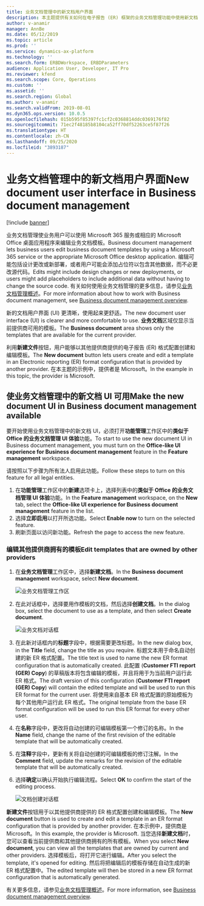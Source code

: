 ```yaml
---
title: 业务文档管理中的新文档用户界面
description: 本主题提供有关如何在电子报告 (ER) 框架的业务文档管理功能中使用新文档用户界面 (UI) 的信息。
author: v-anamir
manager: AnnBe
ms.date: 05/12/2019
ms.topic: article
ms.prod: ''
ms.service: dynamics-ax-platform
ms.technology: ''
ms.search.form: ERBDWorkspace, ERBDParameters
audience: Application User, Developer, IT Pro
ms.reviewer: kfend
ms.search.scope: Core, Operations
ms.custom: ''
ms.assetid: ''
ms.search.region: Global
ms.author: v-anamir
ms.search.validFrom: 2019-08-01
ms.dyn365.ops.version: 10.0.5
ms.openlocfilehash: 015b595f85397fc1cf2c0368814ddc0369176f82
ms.sourcegitcommit: 71ec2f48185b8104ca52ff70df52263ce5f87f26
ms.translationtype: HT
ms.contentlocale: zh-CN
ms.lasthandoff: 09/25/2020
ms.locfileid: "3893187"
---
```

# <a name="new-document-user-interface-in-business-document-management"></a><span data-ttu-id="778ff-103">业务文档管理中的新文档用户界面</span><span class="sxs-lookup"><span data-stu-id="778ff-103">New document user interface in Business document management</span></span>

[!include [banner](../includes/banner.md)]

<span data-ttu-id="778ff-104">业务文档管理使业务用户可以使用 Microsoft 365 服务或相应的 Microsoft Office 桌面应用程序来编辑业务文档模板。</span><span class="sxs-lookup"><span data-stu-id="778ff-104">Business document management lets business users edit business document templates by using a Microsoft 365 service or the appropriate Microsoft Office desktop application.</span></span> <span data-ttu-id="778ff-105">编辑可能包括设计更改或新部署，或者用户可能会添加占位符以包含其他数据，而不必更改源代码。</span><span class="sxs-lookup"><span data-stu-id="778ff-105">Edits might include design changes or new deployments, or users might add placeholders to include additional data without having to change the source code.</span></span> <span data-ttu-id="778ff-106">有关如何使用业务文档管理的更多信息，请参见[业务文档管理概述](er-business-document-management.md)。</span><span class="sxs-lookup"><span data-stu-id="778ff-106">For more information about how to work with Business document management, see [Business document management overview](er-business-document-management.md).</span></span>

<span data-ttu-id="778ff-107">新的文档用户界面 (UI) 更清晰，使用起来更舒适。</span><span class="sxs-lookup"><span data-stu-id="778ff-107">The new document user interface (UI) is clearer and more comfortable to use.</span></span> <span data-ttu-id="778ff-108">**业务文档**区域仅显示当前提供商可用的模板。</span><span class="sxs-lookup"><span data-stu-id="778ff-108">The **Business document** area shows only the templates that are available for the current provider.</span></span>

<span data-ttu-id="778ff-109">利用**新建文件**按钮，用户能够以其他提供商提供的电子报告 (ER) 格式配置创建和编辑模板。</span><span class="sxs-lookup"><span data-stu-id="778ff-109">The **New document** button lets users create and edit a template in an Electronic reporting (ER) format configuration that is provided by another provider.</span></span> <span data-ttu-id="778ff-110">在本主题的示例中，提供者是 Microsoft。</span><span class="sxs-lookup"><span data-stu-id="778ff-110">In the example in this topic, the provider is Microsoft.</span></span>

## <a name="make-the-new-document-ui-in-business-document-management-available"></a><span data-ttu-id="778ff-111">使业务文档管理中的新文档 UI 可用</span><span class="sxs-lookup"><span data-stu-id="778ff-111">Make the new document UI in Business document management available</span></span>

<span data-ttu-id="778ff-112">要开始使用业务文档管理中的新文档 UI，必须打开**功能管理**工作区中的**类似于 Office 的业务文档管理 UI 体验**功能。</span><span class="sxs-lookup"><span data-stu-id="778ff-112">To start to use the new document UI in Business document management, you must turn on the **Office-like UI experience for Business document management** feature in the **Feature management** workspace.</span></span>

<span data-ttu-id="778ff-113">请按照以下步骤为所有法人启用此功能。</span><span class="sxs-lookup"><span data-stu-id="778ff-113">Follow these steps to turn on this feature for all legal entities.</span></span>

1. <span data-ttu-id="778ff-114">在**功能管理**工作区中的**新建**选项卡上，选择列表中的**类似于 Office 的业务文档管理 UI 体验**功能。</span><span class="sxs-lookup"><span data-stu-id="778ff-114">In the **Feature management** workspace, on the **New** tab, select the **Office-like UI experience for Business document management** feature in the list.</span></span>
2. <span data-ttu-id="778ff-115">选择**立即启用**以打开所选功能。</span><span class="sxs-lookup"><span data-stu-id="778ff-115">Select **Enable now** to turn on the selected feature.</span></span>
3. <span data-ttu-id="778ff-116">刷新页面以访问新功能。</span><span class="sxs-lookup"><span data-stu-id="778ff-116">Refresh the page to access the new feature.</span></span>

### <a name="edit-templates-that-are-owned-by-other-providers"></a><span data-ttu-id="778ff-117">编辑其他提供商拥有的模板</span><span class="sxs-lookup"><span data-stu-id="778ff-117">Edit templates that are owned by other providers</span></span>

1. <span data-ttu-id="778ff-118">在**业务文档管理**工作区中，选择**新建文档**。</span><span class="sxs-lookup"><span data-stu-id="778ff-118">In the **Business document management** workspace, select **New document**.</span></span>

    ![业务文档管理工作区](./media/BDM_overview_new_template1.png)

2. <span data-ttu-id="778ff-120">在此对话框中，选择要用作模板的文档，然后选择**创建文档**。</span><span class="sxs-lookup"><span data-stu-id="778ff-120">In the dialog box, select the document to use as a template, and then select **Create document**.</span></span>

    ![业务文档对话框](./media/BDM_overview_new_template2.png)

3. <span data-ttu-id="778ff-122">在此新对话框内的**标题**字段中，根据需要更改标题。</span><span class="sxs-lookup"><span data-stu-id="778ff-122">In the new dialog box, in the **Title** field, change the title as you require.</span></span> <span data-ttu-id="778ff-123">标题文本用于命名自动创建的新 ER 格式配置。</span><span class="sxs-lookup"><span data-stu-id="778ff-123">The title text is used to name the new ER format configuration that is automatically created.</span></span> <span data-ttu-id="778ff-124">此配置 (**Customer FTI report (GER) Copy**) 的草稿版本将包含编辑的模板，并且将用于为当前用户运行此 ER 格式。</span><span class="sxs-lookup"><span data-stu-id="778ff-124">The draft version of this configuration (**Customer FTI report (GER) Copy**) will contain the edited template and will be used to run this ER format for the current user.</span></span> <span data-ttu-id="778ff-125">将使用来自基本 ER 格式配置的原始模板为每个其他用户运行此 ER 格式。</span><span class="sxs-lookup"><span data-stu-id="778ff-125">The original template from the base ER format configuration will be used to run this ER format for every other user.</span></span>
4. <span data-ttu-id="778ff-126">在**名称**字段中，更改将自动创建的可编辑模板第一个修订的名称。</span><span class="sxs-lookup"><span data-stu-id="778ff-126">In the **Name** field, change the name of the first revision of the editable template that will be automatically created.</span></span>
5. <span data-ttu-id="778ff-127">在**注释**字段中，更新有关将自动创建的可编辑模板的修订注解。</span><span class="sxs-lookup"><span data-stu-id="778ff-127">In the **Comment** field, update the remarks for the revision of the editable template that will be automatically created.</span></span>
6. <span data-ttu-id="778ff-128">选择**确定**以确认开始执行编辑流程。</span><span class="sxs-lookup"><span data-stu-id="778ff-128">Select **OK** to confirm the start of the editing process.</span></span>

    ![文档创建对话框](./media/BDM_overview_new_template3.png)

<span data-ttu-id="778ff-130">**新建文件**按钮用于以其他提供商提供的 ER 格式配置创建和编辑模板。</span><span class="sxs-lookup"><span data-stu-id="778ff-130">The **New document** button is used to create and edit a template in an ER format configuration that is provided by another provider.</span></span> <span data-ttu-id="778ff-131">在本示例中，提供商是 Microsoft。</span><span class="sxs-lookup"><span data-stu-id="778ff-131">In this example, the provider is Microsoft.</span></span> <span data-ttu-id="778ff-132">当您选择**新建文档**时，您可以查看当前提供商和其他提供商拥有的所有模板。</span><span class="sxs-lookup"><span data-stu-id="778ff-132">When you select **New document**, you can view all the templates that are owned by current and other providers.</span></span> <span data-ttu-id="778ff-133">选择模板后，将打开它进行编辑。</span><span class="sxs-lookup"><span data-stu-id="778ff-133">After you select the template, it's opened for editing.</span></span> <span data-ttu-id="778ff-134">然后将把编辑后的模板存储在自动生成的新 ER 格式配置中。</span><span class="sxs-lookup"><span data-stu-id="778ff-134">The edited template will then be stored in a new ER format configuration that is automatically generated.</span></span>

<span data-ttu-id="778ff-135">有关更多信息，请参见[业务文档管理概述](er-business-document-management.md)。</span><span class="sxs-lookup"><span data-stu-id="778ff-135">For more information, see [Business document management overview](er-business-document-management.md).</span></span>

